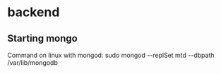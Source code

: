 # backend

## Starting mongo
Command on linux with mongod: sudo mongod --replSet mtd --dbpath /var/lib/mongodb